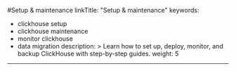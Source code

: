 #Setup & maintenance
linkTitle: "Setup & maintenance"
keywords:
- clickhouse setup
- clickhouse maintenance
- monitor clickhouse
- data migration
description: >
    Learn how to set up, deploy, monitor, and backup ClickHouse with step-by-step guides.
weight: 5
---
